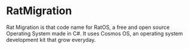# RatMigration

Rat Migration is that code name for RatOS, a free and open source Operating System made in C#. It uses Cosmos OS, an operating system development kit that grow everyday. 
